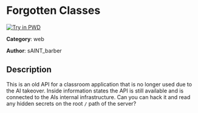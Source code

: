 # Forgotten Classes

[![Try in PWD](https://raw.githubusercontent.com/play-with-docker/stacks/master/assets/images/button.png)](https://labs.play-with-docker.com/?stack=https://raw.githubusercontent.com/cybermouflons/CCSC-CTF-2023/master/web/forgotten-classes/docker-compose.yml)


**Category**: web

**Author**: sAINT_barber

## Description

This is an old API for a classroom application that is no longer used due to the AI takeover.
Inside information states the API is still available and is connected to the AIs internal infrastructure.
Can you can hack it and read any hidden secrets on the root `/` path of the server?
